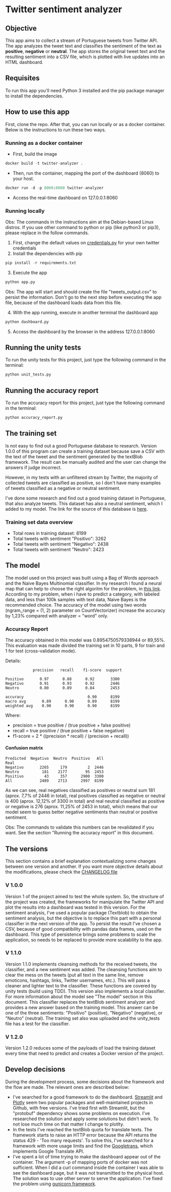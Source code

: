 # Twitter sentiment analyzer

## Objective
This app aims to collect a stream of Portuguese tweets from Twitter API. The app analyzes the tweet text and classifies the sentiment of the text as **positive**, **negative** or **neutral**. The app stores the original tweet text and the resulting sentiment into a CSV file, which is plotted with live updates into an HTML dashboard.

## Requisites
To run this app you'll need Python 3 installed and the pip package manager to install the dependencies.

## How to use this app
First, clone the repo. After that, you can run locally or as a docker container. Below is the instructions to run these two ways.

### Running as a docker container
* First, build the image
```python
docker build -t twitter-analyzer .
```
* Then, run the container, mapping the port of the dashboard (8060) to your host.
```python
docker run -d -p 8060:8060 twitter-analyzer
```
* Access the real-time dashboard on 127.0.0.1:8060

### Running locally
Obs: The commands in the instructions aim at the Debian-based Linux distros. If you use other command to python or pip (like python3 or pip3), please replace in the follow commands.

1. First, change the default values on [credentials.py](./app/credentials.py) for your own twitter credentials
2. Install the dependencies with pip
```python
pip install -r requirements.txt
```
3. Execute the app
```python
python app.py
```
Obs: The app will start and should create the file "tweets_output.csv" to persist the information. Don't go to the next step before executing the app file, because of the dashboard loads data from this file.

4. With the app running, execute in another terminal the dashboard app
```python
python dashboard.py
```
5. Access the dashboard by the browser in the address 127.0.0.1:8060

## Running the unity tests
To run the unity tests for this project, just type the following command in the terminal:
```python
python unit_tests.py
```

## Running the accuracy report
To run the accuracy report for this project, just type the following command in the terminal:
```python
python accuracy_report.py
```

## The training set
Is not easy to find out a good Portuguese database to research. Version 1.0.0 of this program can create a training dataset because save a CSV with the text of the tweet and the sentiment generated by the textBlob framework. The result can be manually audited and the user can change the answers if judge incorrect. 

However, in my tests with an unfiltered stream by Twitter, the majority of collected tweets are classified as positive, so I don't have many examples of tweets classified as a negative or neutral sentiment.

I've done some research and find out a good training dataset in Portuguese, that also analyze tweets. This dataset has also a neutral sentiment, which I added to my model. The link for the source of this database is [here](https://www.kaggle.com/leandrodoze/tweets-from-mgbr).

### Training set data overview
* Total rows in training dataset: 8199
* Total tweets with sentiment "Positivo": 3262
* Total tweets with sentiment "Negativo": 2438
* Total tweets with sentiment "Neutro": 2423

## The model
The model used on this project was built using a Bag of Words approach and the Naive Bayes Multinomial classifier. In my research i found a neural map that can help to choose the right algoritm for the problem, in [this link](https://scikit-learn.org/stable/tutorial/machine_learning_map/index.html). According to my problem, when i have to predict a category, with labeled data, and less than 100k samples with text data, Naive Bayes is the recommended choice.
The accuracy of the model using two words (ngram_range = (1, 2) parameter on CountVectorizer) increase the accuracy by 1,23% compared with analyzer = "word" only.

### Accuracy Report
The accuracy obtained in this model was 0.8954750579338944 or 89,55%. This evaluation was made divided the training set in 10 parts, 9 for train and 1 for test (cross-validation mode).

Details:

                precision   recall    f1-score  support

    Positivo       0.97      0.88      0.92       3300
    Negativo       0.91      0.93      0.92       2446
    Neutro         0.80      0.89      0.84       2453

    accuracy                            0.90      8199
    macro avg       0.89      0.90      0.89      8199
    weighted avg    0.90      0.90      0.90      8199
Where:
* precision = true positive / (true positive + false positive)
* recall    = true positive / (true positive + false negative)
* f1-score  = 2 * ((precision * recall) / (precision + recall))

#### Confusion matrix
    Predicted  Negativo  Neutro  Positivo   All
    Real                                       
    Negativo       2265     179         2  2446
    Neutro          181    2177        95  2453
    Positivo         43     357      2900  3300
    All            2489    2713      2997  8199

As we can see, real negatives classified as positives or neutral sum 181 (aprox. 7,7% of 2446 in total), real positives classified as negative or neutral is 400 (aprox. 12,12% of 3300 in total) and real neutral classified as positive or negative is 276 (aprox. 11,25% of 2453 in total), which means that our model seem to guess better negative sentiments than neutral or positive sentiment.

Obs: The commands to validate this numbers can be revalidated if you want. See the section "Running the accuracy report" in this document.

## The versions
This section contains a brief explanation contextualizing some changes between one version and another. If you want more objective details about the modifications, please check the [CHANGELOG file](./CHANGELOG.md)

### V 1.0.0
Version 1 of the project aimed to test the whole system. So, the structure of the project was created, the frameworks for manipulate the Twitter API and plot the results into a dashboard was tested in this version. 
For the sentiment analysis, I've used a popular package (Textblob) to obtain the sentiment analysis, but the objective is to replace this part with a personal classifier in the next version of the app.
To persist the result I've chosen a CSV, because of good compatibility with pandas data frames, used on the dashboard. This type of persistence brings some problems to scale the application, so needs to be replaced to provide more scalability to the app.

### V 1.1.0
Version 1.1.0 implements cleansing methods for the received tweets, the classifier, and a new sentiment was added. 
The cleansing functions aim to clear the mess on the tweets (put all text in the same line, remove emoticons, hashtags, links, Twitter usernames, etc.). This will pass a cleaner and lighter text to the classifier. These functions are covered by unity tests (build using TDD).
This version also implements a local classifier. For more information about the model see "The model" section in this document. This classifier replaces the textBlob sentiment analyzer and provides a new answer based on the training model. This answer can be one of the three sentiments: "Positivo" (positive), "Negativo" (negative), or "Neutro" (neutral). The training set also was uploaded and the unity_tests file has a test for the classifier.

### V 1.2.0
Version 1.2.0 reduces some of the payloads of load the training dataset every time that need to predict and creates a Docker version of the project.

## Develop decisions
During the development process, some decisions about the framework and the flow are made. The relevant ones are described below:
* I've searched for a good framework to do the dashboard. [Streamlit](https://www.streamlit.io/) and [Plotly](https://plotly.com/) seem two popular packages and well-maintained projects in Github, with free versions. I've tried first with Streamlit, but the "protobuf" dependency shows some problems on execution. I've researched the solution and apply some solutions but didn't work. To not lose much time on that matter I change to plotlty.
* In the tests I've reached the textBlob quota for translate texts. The framework starts to raise an HTTP error because the API returns the status 429 - 'Too many requests'. To solve this, I've searched for a framework with more usage limits and find the [Googletrans](https://py-googletrans.readthedocs.io/en/latest/), which implements Google Translate API.
* I've spent a lot of time trying to make the dashboard appear out of the container. The argument -p of mapping ports of docker was not sufficient. When I did a curl command inside the container I was able to see the dashboard page, but it was not transmitted to the physical host. The solution was to use other server to serve the application. I've fixed the problem using [gunicorn framework](https://gunicorn.org/).